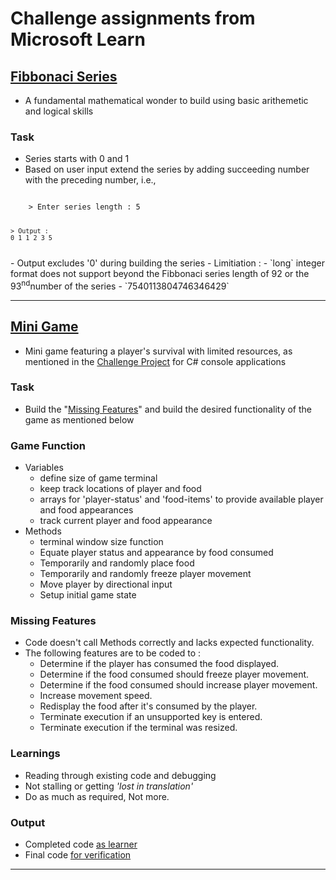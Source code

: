 # Challenge assignments from Microsoft Learn

## [Fibbonaci Series](/fibbonaciNumbers/Program.cs)
- A fundamental mathematical wonder to build using basic arithemetic and logical skills

### Task
- Series starts with 0 and 1
- Based on user input extend the series by adding succeeding number with the preceding number, i.e.,
<code>
    > Enter series length : 5
    
    > Output :
    0 1 1 2 3 5
</code>
- Output excludes '0' during building the series
- Limitiation :
    - `long` integer format does not support beyond the Fibbonaci series length of 92 or the 93<sup>nd</sup>number of the series - `7540113804746346429`

<hr>

## [Mini Game](/miniGame/)
- Mini game featuring a player's survival with limited resources, as mentioned in the [Challenge Project](https://learn.microsoft.com/en-gb/training/modules/challenge-project-create-mini-game/) for C# console applications

### Task
- Build the "[Missing Features](#missing-features)" and build the desired functionality of the game as mentioned below

### Game Function
- Variables
    - define size of game terminal
    - keep track locations of player and food
    - arrays for 'player-status' and 'food-items' to provide available player and food appearances
    - track current player and food appearance
- Methods
    - terminal window size function
    - Equate player status and appearance by food consumed
    - Temporarily and randomly place food
    - Temporarily and randomly freeze player movement
    - Move player by directional input
    - Setup initial game state

### Missing Features
- Code doesn't call Methods correctly and lacks expected functionality.
- The following features are to be coded to :
    - Determine if the player has consumed the food displayed.
    - Determine if the food consumed should freeze player movement.
    - Determine if the food consumed should increase player movement.
    - Increase movement speed.
    - Redisplay the food after it's consumed by the player.
    - Terminate execution if an unsupported key is entered.
    - Terminate execution if the terminal was resized.

### Learnings
- Reading through existing code and debugging
- Not stalling or getting *'lost in translation'*
- Do as much as required, Not more.

### Output
- Completed code [as learner](/miniGame/miniGame-with-missing-features/Starter/Program.cs)
- Final code [for verification](/miniGame/miniGame-with-missing-features/Final/Program.cs)

<hr>
